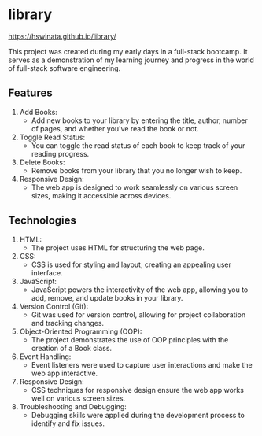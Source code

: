 # library
https://hswinata.github.io/library/

This project was created during my early days in a full-stack bootcamp. It serves as a demonstration of my learning journey and progress in the world of full-stack software engineering.

## Features
1. Add Books:
   - Add new books to your library by entering the title, author, number of pages, and whether you've read the book or not.
2. Toggle Read Status:
   - You can toggle the read status of each book to keep track of your reading progress.
3. Delete Books:
   - Remove books from your library that you no longer wish to keep.
4. Responsive Design:
   - The web app is designed to work seamlessly on various screen sizes, making it accessible across devices.

## Technologies
1. HTML:
   - The project uses HTML for structuring the web page.
2. CSS:
   - CSS is used for styling and layout, creating an appealing user interface.
3. JavaScript:
   - JavaScript powers the interactivity of the web app, allowing you to add, remove, and update books in your library.
4. Version Control (Git):
   - Git was used for version control, allowing for project collaboration and tracking changes.
5. Object-Oriented Programming (OOP):
   - The project demonstrates the use of OOP principles with the creation of a Book class.
6. Event Handling:
   - Event listeners were used to capture user interactions and make the web app interactive.
7. Responsive Design:
   - CSS techniques for responsive design ensure the web app works well on various screen sizes.
8. Troubleshooting and Debugging:
   - Debugging skills were applied during the development process to identify and fix issues.
